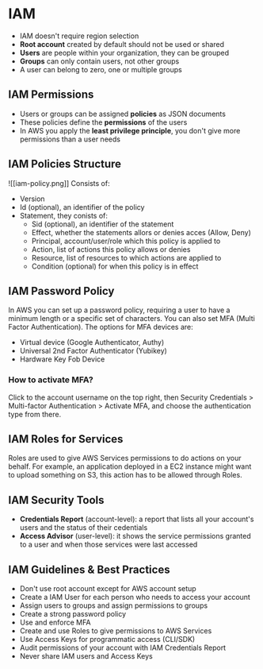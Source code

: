 # IAM
- IAM doesn't require region selection 
- **Root account** created by default should not be used or shared
- **Users** are people within your organization, they can be grouped
- **Groups** can only contain users, not other groups
- A user can belong to zero, one or multiple groups

## IAM Permissions
- Users or groups can be assigned **policies** as JSON documents
- These policies define the **permissions** of the users
- In AWS you apply the **least privilege principle**, you don't give more permissions than a user needs

## IAM Policies Structure
![[iam-policy.png]]
Consists of:
- Version
- Id (optional), an identifier of the policy
- Statement, they conists of: 
	- Sid (optional), an identifier of the statement
	- Effect, whether the statements allors or denies acces (Allow, Deny)
	- Principal, account/user/role which this policy is applied to
	- Action, list of actions this policy allows or denies
	- Resource, list of resources to which actions are applied to
	- Condition (optional) for when this policy is in effect

## IAM Password Policy
In AWS you can set up a password policy, requiring a user to have a minimum length or a specific set of characters.
You can also set MFA (Multi Factor Authentication). The options for MFA devices are:
- Virtual device (Google Authenticator, Authy)
- Universal 2nd Factor Authenticator (Yubikey)
- Hardware Key Fob Device

### How to activate MFA?
Click to the account username on the top right, then Security Credentials > Multi-factor Authentication > Activate MFA, and choose the authentication type from there.

## IAM Roles for Services
Roles are used to give AWS Services permissions to do actions on your behalf. For example, an application deployed in a EC2 instance might want to upload something on S3, this action has to be allowed through Roles.

## IAM Security Tools
- **Credentials Report** (account-level): a report that lists all your account's users and the status of their cedentials
- **Access Advisor** (user-level): it shows the service permissions granted to a user and when those services were last accessed

## IAM Guidelines & Best Practices
- Don't use root account except for AWS account setup
- Create a IAM User for each person who needs to access your account
- Assign users to groups and assign permissions to groups
- Create a strong password policy
- Use and enforce MFA
- Create and use Roles to give permissions to AWS Services
- Use Access Keys for programmatic access (CLI/SDK)
- Audit permissions of your account with IAM Credentials Report
- Never share IAM users and Access Keys
